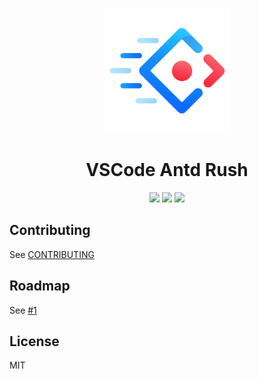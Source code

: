 <p align="center">
  <a href="https://github.com/fi3ework/vscode-antd-rush">
    <img width="200" src="./assets/logo.svg">
  </a>
</p>
<h1 align="center">VSCode Antd Rush</h1>
<div align="center"><img src="https://vsmarketplacebadge.apphb.com/version-short/fi3ework.antd-rush.svg" /> <img src="https://vsmarketplacebadge.apphb.com/installs/fi3ework.antd-rush.svg" /> <img src="https://vsmarketplacebadge.apphb.com/rating/fi3ework.antd-rush.svg" /></div>

## Contributing

See [CONTRIBUTING](https://github.com/fi3ework/vscode-antd-rush/blob/master/CONTRIBUTING.md)

## Roadmap

See [#1](https://github.com/fi3ework/vscode-antd-rush/issues/1)

## License

MIT
